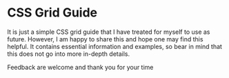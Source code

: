 # CSS Grid Guide

It is just a simple CSS grid guide that I have treated for myself to use as future. However, I am happy to share this and hope one may find this helpful. It contains essential information and examples, so bear in mind that this does not go into more in-depth details.

Feedback are welcome and thank you for your time
